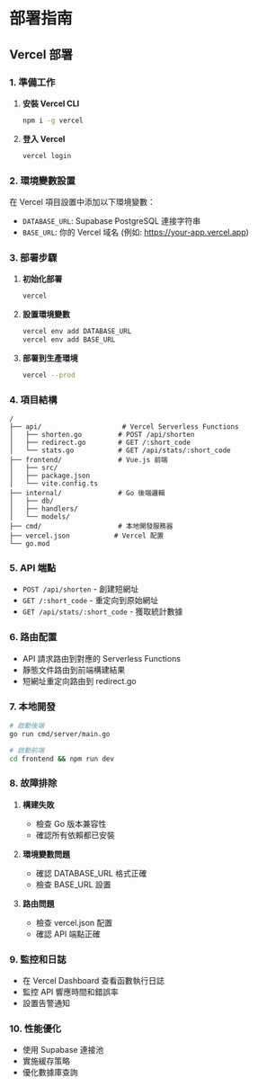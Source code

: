 # 部署指南

## Vercel 部署

### 1. 準備工作

1. **安裝 Vercel CLI**
   ```bash
   npm i -g vercel
   ```

2. **登入 Vercel**
   ```bash
   vercel login
   ```

### 2. 環境變數設置

在 Vercel 項目設置中添加以下環境變數：

- `DATABASE_URL`: Supabase PostgreSQL 連接字符串
- `BASE_URL`: 你的 Vercel 域名 (例如: https://your-app.vercel.app)

### 3. 部署步驟

1. **初始化部署**
   ```bash
   vercel
   ```

2. **設置環境變數**
   ```bash
   vercel env add DATABASE_URL
   vercel env add BASE_URL
   ```

3. **部署到生產環境**
   ```bash
   vercel --prod
   ```

### 4. 項目結構

```
/
├── api/                    # Vercel Serverless Functions
│   ├── shorten.go         # POST /api/shorten
│   ├── redirect.go        # GET /:short_code
│   └── stats.go           # GET /api/stats/:short_code
├── frontend/              # Vue.js 前端
│   ├── src/
│   ├── package.json
│   └── vite.config.ts
├── internal/              # Go 後端邏輯
│   ├── db/
│   ├── handlers/
│   └── models/
├── cmd/                   # 本地開發服務器
├── vercel.json           # Vercel 配置
└── go.mod
```

### 5. API 端點

- `POST /api/shorten` - 創建短網址
- `GET /:short_code` - 重定向到原始網址
- `GET /api/stats/:short_code` - 獲取統計數據

### 6. 路由配置

- API 請求路由到對應的 Serverless Functions
- 靜態文件路由到前端構建結果
- 短網址重定向路由到 redirect.go

### 7. 本地開發

```bash
# 啟動後端
go run cmd/server/main.go

# 啟動前端
cd frontend && npm run dev
```

### 8. 故障排除

1. **構建失敗**
   - 檢查 Go 版本兼容性
   - 確認所有依賴都已安裝

2. **環境變數問題**
   - 確認 DATABASE_URL 格式正確
   - 檢查 BASE_URL 設置

3. **路由問題**
   - 檢查 vercel.json 配置
   - 確認 API 端點正確

### 9. 監控和日誌

- 在 Vercel Dashboard 查看函數執行日誌
- 監控 API 響應時間和錯誤率
- 設置告警通知

### 10. 性能優化

- 使用 Supabase 連接池
- 實施緩存策略
- 優化數據庫查詢
